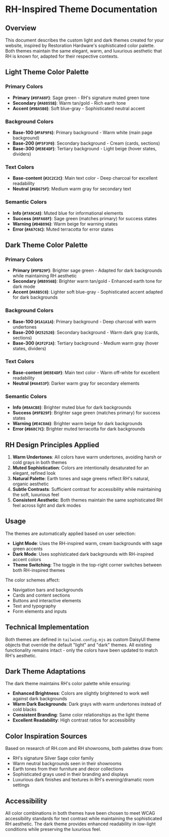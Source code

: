 # RH-Inspired Theme Documentation

## Overview
This document describes the custom light and dark themes created for your website, inspired by Restoration Hardware's sophisticated color palette. Both themes maintain the same elegant, warm, and luxurious aesthetic that RH is known for, adapted for their respective contexts.

## Light Theme Color Palette

### Primary Colors
- **Primary (`#8FA68F`)**: Sage green - RH's signature muted green tone
- **Secondary (`#A0855B`)**: Warm tan/gold - Rich earth tone
- **Accent (`#9BA5B0`)**: Soft blue-gray - Sophisticated neutral accent

### Background Colors
- **Base-100 (`#FAF9F6`)**: Primary background - Warm white (main page background)
- **Base-200 (`#F5F3F0`)**: Secondary background - Cream (cards, sections)
- **Base-300 (`#E8E4DF`)**: Tertiary background - Light beige (hover states, dividers)

### Text Colors
- **Base-content (`#2C2C2C`)**: Main text color - Deep charcoal for excellent readability
- **Neutral (`#6B675F`)**: Medium warm gray for secondary text

### Semantic Colors
- **Info (`#7A9CA8`)**: Muted blue for informational elements
- **Success (`#8FA68F`)**: Sage green (matches primary) for success states
- **Warning (`#D4B896`)**: Warm beige for warning states
- **Error (`#A67C6C`)**: Muted terracotta for error states

## Dark Theme Color Palette

### Primary Colors
- **Primary (`#9FB29F`)**: Brighter sage green - Adapted for dark backgrounds while maintaining RH aesthetic
- **Secondary (`#B8956B`)**: Brighter warm tan/gold - Enhanced earth tone for dark mode
- **Accent (`#A8B5C0`)**: Lighter soft blue-gray - Sophisticated accent adapted for dark backgrounds

### Background Colors
- **Base-100 (`#1A1A1A`)**: Primary background - Deep charcoal with warm undertones
- **Base-200 (`#252520`)**: Secondary background - Warm dark gray (cards, sections)
- **Base-300 (`#2F2F2A`)**: Tertiary background - Medium warm gray (hover states, dividers)

### Text Colors
- **Base-content (`#E8E4DF`)**: Main text color - Warm off-white for excellent readability
- **Neutral (`#4A453F`)**: Darker warm gray for secondary elements

### Semantic Colors
- **Info (`#8AACB8`)**: Brighter muted blue for dark backgrounds
- **Success (`#9FB29F`)**: Brighter sage green (matches primary) for success states
- **Warning (`#E4C8A6`)**: Brighter warm beige for dark backgrounds
- **Error (`#B68C7C`)**: Brighter muted terracotta for dark backgrounds

## RH Design Principles Applied

1. **Warm Undertones**: All colors have warm undertones, avoiding harsh or cold grays in both themes
2. **Muted Sophistication**: Colors are intentionally desaturated for an elegant, refined look
3. **Natural Palette**: Earth tones and sage greens reflect RH's natural, organic aesthetic
4. **Subtle Contrasts**: Sufficient contrast for accessibility while maintaining the soft, luxurious feel
5. **Consistent Aesthetic**: Both themes maintain the same sophisticated RH feel across light and dark modes

## Usage

The themes are automatically applied based on user selection:
- **Light Mode**: Uses the RH-inspired warm, cream backgrounds with sage green accents
- **Dark Mode**: Uses sophisticated dark backgrounds with RH-inspired accent colors
- **Theme Switching**: The toggle in the top-right corner switches between both RH-inspired themes

The color schemes affect:
- Navigation bars and backgrounds
- Cards and content sections
- Buttons and interactive elements
- Text and typography
- Form elements and inputs

## Technical Implementation

Both themes are defined in `tailwind.config.mjs` as custom DaisyUI theme objects that override the default "light" and "dark" themes. All existing functionality remains intact - only the colors have been updated to match RH's aesthetic.

## Dark Theme Adaptations

The dark theme maintains RH's color palette while ensuring:
- **Enhanced Brightness**: Colors are slightly brightened to work well against dark backgrounds
- **Warm Dark Backgrounds**: Dark grays with warm undertones instead of cold blacks
- **Consistent Branding**: Same color relationships as the light theme
- **Excellent Readability**: High contrast ratios for accessibility

## Color Inspiration Sources

Based on research of RH.com and RH showrooms, both palettes draw from:
- RH's signature Silver Sage color family
- Warm neutral backgrounds seen in their showrooms
- Earth tones from their furniture and decor collections
- Sophisticated grays used in their branding and displays
- Luxurious dark finishes and textures in RH's evening/dramatic room settings

## Accessibility

All color combinations in both themes have been chosen to meet WCAG accessibility standards for text contrast while maintaining the sophisticated RH aesthetic. The dark theme provides enhanced readability in low-light conditions while preserving the luxurious feel.